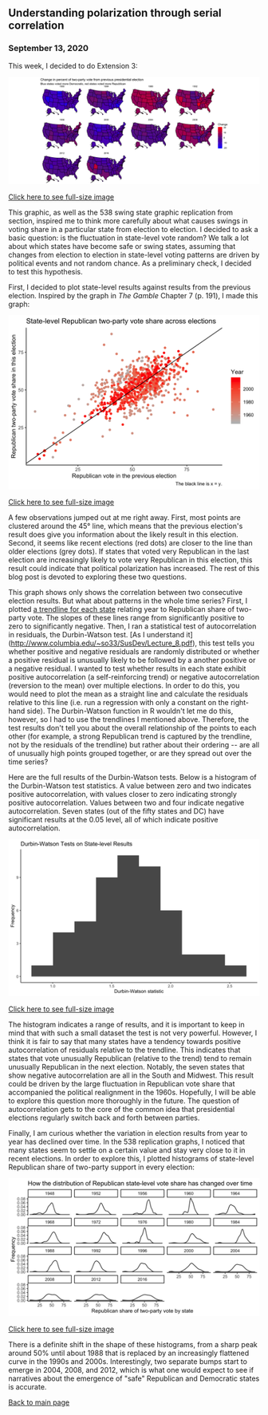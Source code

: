 ## Understanding polarization through serial correlation
### September 13, 2020
This week, I decided to do Extension 3:

<img src = "../images/extension3.png">

[Click here to see full-size image](https://hwsimpson33.github.io/pres2020/images/extension3.png)

This graphic, as well as the 538 swing state graphic replication from section, inspired me to think more carefully about what causes swings in voting share in a particular state from election to election. I decided to ask a basic question: is the fluctuation in state-level vote random? We talk a lot about which states have become safe or swing states, assuming that changes from election to election in state-level voting patterns are driven by political events and not random chance. As a preliminary check, I decided to test this hypothesis.

First, I decided to plot state-level results against results from the previous election. Inspired by the graph in _The Gamble_ Chapter 7 (p. 191), I made this graph:

<img src = "../images/across_elections.png">

[Click here to see full-size image](https://hwsimpson33.github.io/pres2020/images/across_elections.png)

A few observations jumped out at me right away. First, most points are clustered around the 45&deg; line, which means that the previous election's result does give you information about the likely result in this election. Second, it seems like recent elections (red dots) are closer to the line than older elections (grey dots). If states that voted very Republican in the last election are increasingly likely to vote very Republican in this election, this result could indicate that political polarization has increased. The rest of this blog post is devoted to exploring these two questions.

This graph shows only shows the correlation between two consecutive election results. But what about patterns in the whole time series? First, I plotted [a trendline for each state](../images/state_reg_plot.png) relating year to Republican share of two-party vote. The slopes of these lines range from significantly positive to zero to significantly negative. Then, I ran a statistical test of autocorrelation in residuals, the Durbin-Watson test. [As I understand it] (http://www.columbia.edu/~so33/SusDev/Lecture_8.pdf), this test tells you whether positive and negative residuals are randomly distributed or whether a positive residual is unusually likely to be followed by a another positive or a negative residual. I wanted to test whether results in each state exhibit positive autocorrelation (a self-reinforcing trend) or negative autocorrelation (reversion to the mean) over multiple elections. In order to do this, you would need to plot the mean as a straight line and calculate the residuals relative to this line (i.e. run a regression with only a constant on the right-hand side). The Durbin-Watson function in R wouldn't let me do this, however, so I had to use the trendlines I mentioned above. Therefore, the test results don't tell you about the overall relationship of the points to each other (for example, a strong Republican trend is captured by the trendline, not by the residuals of the trendline) but rather about their ordering -- are all of unusually high points grouped together, or are they spread out over the time series?

Here are the full results of the Durbin-Watson tests. Below is a histogram of the Durbin-Watson test statistics. A value between zero and two indicates positive autocorrelation, with values closer to zero indicating strongly positive autocorrelation. Values between two and four indicate negative autocorrelation. Seven states (out of the fifty states and DC) have significant results at the 0.05 level, all of which indicate positive autocorrelation.

<img src = "../images/autocorr.png">

[Click here to see full-size image](https://hwsimpson33.github.io/pres2020/images/autocorr.png)

The histogram indicates a range of results, and it is important to keep in mind that with such a small dataset the test is not very powerful. However, I think it is fair to say that many states have a tendency towards positive autocorrelation of residuals relative to the trendline. This indicates that states that vote unusually Republican (relative to the trend) tend to remain unusually Republican in the next election. Notably, the seven states that show negative autocorrelation are all in the South and Midwest. This result could be driven by the large fluctuation in Republican vote share that accompanied the political realignment in the 1960s. Hopefully, I will be able to explore this question more thoroughly in the future. The question of autocorrelation gets to the core of the common idea that presidential elections regularly switch back and forth between parties.

Finally, I am curious whether the variation in election results from year to year has declined over time. In the 538 replication graphs, I noticed that many states seem to settle on a certain value and stay very close to it in recent elections. In order to explore this, I plotted histograms of state-level Republican share of two-party support in every election:

<img src = "../images/density_by_year.png">

[Click here to see full-size image](https://hwsimpson33.github.io/pres2020/images/density_by_year.png)

There is a definite shift in the shape of these histograms, from a sharp peak around 50% until about 1988 that is replaced by an increasingly flattened curve in the 1990s and 2000s. Interestingly, two separate bumps start to emerge in 2004, 2008, and 2012, which is what one would expect to see if narratives about the emergence of "safe" Republican and Democratic states is accurate.

[Back to main page](https://hwsimpson33.github.io/pres2020/)
